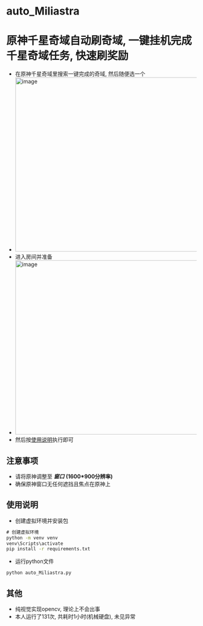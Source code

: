 # auto_Miliastra
# 原神千星奇域自动刷奇域, 一键挂机完成千星奇域任务, 快速刷奖励
- 在原神千星奇域里搜索一键完成的奇域, 然后随便选一个
- <img width="800" height="460" alt="image" src="https://github.com/user-attachments/assets/6a953b92-52c4-41b2-9816-649777f1e0c5" />
- 进入房间并准备
- <img width="800" height="460" alt="image" src="https://github.com/user-attachments/assets/dc952e85-cf32-4d70-b7d4-14ab32b17c43" />
- 然后按[使用说明](##使用说明)执行即可

## 注意事项
- 请将原神调整至 ***窗口*** **(1600*900分辨率)**
- 确保原神窗口无任何遮挡且焦点在原神上

## 使用说明
- 创建虚拟环境并安装包
```cmd
# 创建虚拟环境
python -m venv venv
venv\Scripts\activate
pip install -r requirements.txt
```
- 运行python文件
```cmd
python auto_Miliastra.py
```
## 其他
- 纯视觉实现opencv, 理论上不会出事
- 本人运行了131次, 共耗时1小时(机械硬盘), 未见异常
